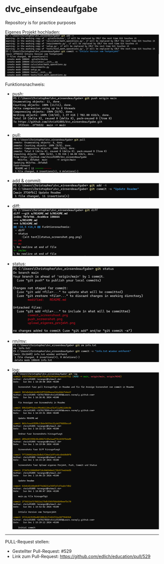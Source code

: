 # dvc_einsendeaufgabe
Repository is for practice purposes

Eigenes Projekt hochladen:
![Upload](/screenshots//upload_eigenes_projekt.png)

Funktionsnachweis:

- push:
  ![push](/screenshots/push_screenshot.png)
  
- pull:
  ![pull](/screenshots/pull_screenshot.png)
  
- add & commit:
  ![commit](/screenshots/commit_screenshot.png)
  
- diff:
  ![diff](/screenshots/diff_screenshot.png)
  
- status:
  ![status](/screenshots/status_screenshot.png)
  
- rm/mv:
  ![rm/mv](/screenshots/rm_screenshot.png)
  
- log:
  ![log](/screenshots/log_screenshot.png)

------------------------

PULL-Request stellen:
- Gestellter Pull-Request: #529
- Link zum Pull-Request: https://github.com/edlich/education/pull/529 
